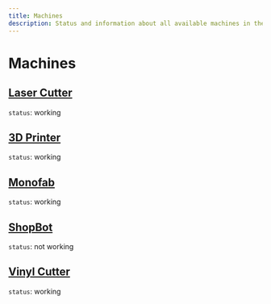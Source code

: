 ```yaml
---
title: Machines
description: Status and information about all available machines in the FabLab
---
```


# Machines

## [Laser Cutter](/machines/laser-cutter)

`status`: working

## [3D Printer](/machines/3d-printer)

`status`: working

## [Monofab](/machines/monofab)

`status`: working

## [ShopBot](/machines/shopbot)

`status`: not working

## [Vinyl Cutter](/machines/vinyl-cutter)

`status`: working
